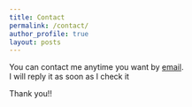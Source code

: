 ```yaml
---
title: Contact
permalink: /contact/
author_profile: true
layout: posts
---
```


You can contact me anytime you want by [email](hmjong1128@gmail.com).  
I will reply it as soon as I check it  

Thank you!!

